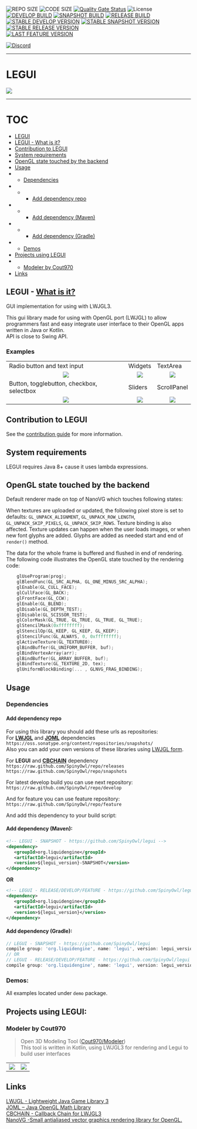 ![REPO SIZE](https://img.shields.io/github/repo-size/SpinyOwl/legui.svg) 
![CODE SIZE](https://img.shields.io/github/languages/code-size/SpinyOwl/legui.svg) 
[![Quality Gate Status](https://sonarcloud.io/api/project_badges/measure?project=SpinyOwl_legui&metric=alert_status)](https://sonarcloud.io/dashboard?id=SpinyOwl_legui)
![License](https://img.shields.io/github/license/SpinyOwl/legui.svg)  
[![DEVELOP BUILD](https://img.shields.io/travis/SpinyOwl/legui/develop.svg?label=develop&logo=travis)](https://travis-ci.org/SpinyOwl/legui)
[![SNAPSHOT BUILD](https://img.shields.io/travis/SpinyOwl/legui/snapshots.svg?label=snapshots&logo=travis)](https://travis-ci.org/SpinyOwl/legui)
[![RELEASE BUILD](https://img.shields.io/travis/SpinyOwl/legui/releases.svg?label=releases&logo=travis)](https://travis-ci.org/SpinyOwl/legui)  
[![STABLE DEVELOP VERSION](https://img.shields.io/badge/dynamic/xml.svg?label=develop&url=https%3A%2F%2Fraw.github.com%2FSpinyOwl%2Frepo%2Fdevelop%2Forg%2Fliquidengine%2Flegui%2Fmaven-metadata.xml&query=%2F%2Fmetadata%2Fversioning%2Fversions%2Fversion%5Blast()%5D&colorB=blue)](https://github.com/SpinyOwl/repo/tree/develop/org/liquidengine/legui)
[![STABLE SNAPSHOT VERSION](https://img.shields.io/badge/dynamic/xml.svg?label=snapshot&url=https%3A%2F%2Fraw.github.com%2FSpinyOwl%2Frepo%2Fsnapshots%2Forg%2Fliquidengine%2Flegui%2Fmaven-metadata.xml&query=%2F%2Fmetadata%2Fversioning%2Fversions%2Fversion%5Blast()%5D&colorB=blue)](https://github.com/SpinyOwl/repo/tree/snapshots/org/liquidengine/legui)
[![STABLE RELEASE VERSION](https://img.shields.io/badge/dynamic/xml.svg?label=release&url=https%3A%2F%2Fraw.github.com%2FSpinyOwl%2Frepo%2Freleases%2Forg%2Fliquidengine%2Flegui%2Fmaven-metadata.xml&query=%2F%2Fmetadata%2Fversioning%2Fversions%2Fversion%5Blast()%5D&colorB=blue)](https://github.com/SpinyOwl/repo/tree/releases/org/liquidengine/legui)    
[![LAST FEATURE VERSION](https://img.shields.io/badge/dynamic/xml.svg?label=feature&url=https%3A%2F%2Fraw.github.com%2FSpinyOwl%2Frepo%2Ffeature%2Forg%2Fliquidengine%2Flegui%2Fmaven-metadata.xml&query=%2F%2Fmetadata%2Fversioning%2Fversions%2Fversion%5Blast()%5D&colorB=blue)](https://github.com/SpinyOwl/repo/tree/feature/org/liquidengine/legui)

[![Discord](https://img.shields.io/discord/245558983123927040.svg?slongCache=true&label=Discord&logo=discord)](https://discord.gg/6wfqXpJ)

___
# LEGUI

<img src="https://i.ibb.co/4mk6v70/image.png" />

___
# TOC
* [LEGUI](#legui)
* [LEGUI - What is it?](#legui---what-is-it)
* [Contribution to LEGUI](#contribution-to-legui)
* [System requirements](#system-requirements)
* [OpenGL state touched by the backend](#opengl-state-touched-by-the-backend)
* [Usage](#usage)
* * [Dependencies](#dependencies)
* * * [Add dependency repo](#add-dependency-repo)
* * * [Add dependency (Maven)](#add-dependency-maven)
* * * [Add dependency (Gradle)](#add-dependency-gradle)
* * [Demos](#demos)
* [Projects using LEGUI](#projects-using-legui)
* * [Modeler by Cout970](#modeler-by-cout970)
* [Links](#links)



## LEGUI - [What is it?](https://spinyowl.github.io/legui/)  
GUI implementation for using with LWJGL3.  

This gui library made for using with OpenGL port (LWJGL) to allow programmers fast and easy integrate user interface to their OpenGL apps written in Java or Kotlin.  
API is close to Swing API.  

### Examples
<table>
    <tr>
        <td>Radio button and text input</td>
        <td>Widgets</td>
        <td>TextArea</td>
    </tr>
    <tr>
        <td align="center"><img src="https://i.imgur.com/NMP2jll.gif" /></td>
        <td align="center"><img src="https://i.imgur.com/8iL2xPd.gif" /></td>
        <td align="center"><img src="https://i.imgur.com/WQxSN6n.gif" /></td>
    </tr>
    <tr>
        <td>Button, togglebutton, checkbox, selectbox</td>
        <td>Sliders</td>
        <td>ScrollPanel</td>
    </tr>
    <tr>
        <td align="center"><img src="https://i.imgur.com/kuTOdAk.gif" /></td>
        <td align="center"><img src="https://i.imgur.com/Te70Ek9.gif" /></td>
        <td align="center"><img src="https://i.imgur.com/RGuIpZ0.gif" /></td>
    </tr>
</table>

## Contribution to LEGUI
See the [contribution guide](docs/CONTRIBUTING.md) for more information.

## System requirements
LEGUI requires Java 8+ cause it uses lambda expressions.

## OpenGL state touched by the backend

Default renderer made on top of NanoVG which touches following states:

When textures are uploaded or updated, the following pixel store is set to defaults: `GL_UNPACK_ALIGNMENT`, `GL_UNPACK_ROW_LENGTH`, `GL_UNPACK_SKIP_PIXELS`, `GL_UNPACK_SKIP_ROWS`. Texture binding is also affected. Texture updates can happen when the user loads images, or when new font glyphs are added. Glyphs are added as needed start and end of `render()` method.

The data for the whole frame is buffered and flushed in end of rendering. The following code illustrates the OpenGL state touched by the rendering code:
```C
	glUseProgram(prog);
	glBlendFunc(GL_SRC_ALPHA, GL_ONE_MINUS_SRC_ALPHA);
	glEnable(GL_CULL_FACE);
	glCullFace(GL_BACK);
	glFrontFace(GL_CCW);
	glEnable(GL_BLEND);
	glDisable(GL_DEPTH_TEST);
	glDisable(GL_SCISSOR_TEST);
	glColorMask(GL_TRUE, GL_TRUE, GL_TRUE, GL_TRUE);
	glStencilMask(0xffffffff);
	glStencilOp(GL_KEEP, GL_KEEP, GL_KEEP);
	glStencilFunc(GL_ALWAYS, 0, 0xffffffff);
	glActiveTexture(GL_TEXTURE0);
	glBindBuffer(GL_UNIFORM_BUFFER, buf);
	glBindVertexArray(arr);
	glBindBuffer(GL_ARRAY_BUFFER, buf);
	glBindTexture(GL_TEXTURE_2D, tex);
	glUniformBlockBinding(... , GLNVG_FRAG_BINDING);
```

## Usage
### Dependencies
#### Add dependency repo
For using this library you should add these urls as repositories:  
For **[LWJGL](https://github.com/LWJGL/lwjgl3)** and **[JOML](https://github.com/JOML-CI/JOML)** dependencies  
`https://oss.sonatype.org/content/repositories/snapshots/`  
Also you can add your own versions of these libraries using [LWJGL form](https://www.lwjgl.org/download).

For **LEGUI** and **[CBCHAIN](https://github.com/SpinyOwl/cbchain)** dependency  
`https://raw.github.com/SpinyOwl/repo/releases`  
`https://raw.github.com/SpinyOwl/repo/snapshots` 

For latest develop build you can use next repository:
`https://raw.github.com/SpinyOwl/repo/develop`
 
And for feature you can use feature repository:
`https://raw.github.com/SpinyOwl/repo/feature`

And add this dependency to your build script:  
#### Add dependency (Maven):
 ```xml
<!-- LEGUI - SNAPSHOT - https://github.com/SpinyOwl/legui -->
<dependency>
    <groupId>org.liquidengine</groupId>
    <artifactId>legui</artifactId>
    <version>${legui_version}-SNAPSHOT</version>
</dependency>
 ```
**OR** 
 ```xml
<!-- LEGUI - RELEASE/DEVELOP/FEATURE - https://github.com/SpinyOwl/legui -->
<dependency>
    <groupId>org.liquidengine</groupId>
    <artifactId>legui</artifactId>
    <version>${legui_version}</version>
</dependency>
 ```
#### Add dependency (Gradle):
  ```groovy
// LEGUI - SNAPSHOT - https://github.com/SpinyOwl/legui
compile group: 'org.liquidengine', name: 'legui', version: legui_version + '-SNAPSHOT', changing: true;
// OR
// LEGUI - RELEASE/DEVELOP/FEATURE - https://github.com/SpinyOwl/legui
compile group: 'org.liquidengine', name: 'legui', version: legui_version, changing: true;
  ```

### Demos:
All examples located under `demo` package.

## Projects using LEGUI:
### Modeler by Cout970
> Open 3D Modeling Tool  ([Cout970/Modeler](https://github.com/cout970/Modeler))  
> This tool is written in Kotlin, using LWJGL3 for rendering and Legui to build user interfaces  
<table>
  <tr>
    <td><img src="https://camo.githubusercontent.com/f21283491b2bdc4cff48206af8a87a41760319fd/68747470733a2f2f692e696d6775722e636f6d2f4257576f7470702e706e67"/></td>
    <td><img src="https://camo.githubusercontent.com/da89620c34a885bbbd739f4448937b040f8a788d/68747470733a2f2f692e696d6775722e636f6d2f63314b5446614f2e706e67"/></td>
  </tr>
</table>

## Links
[LWJGL - Lightweight Java Game Library 3](https://github.com/LWJGL/lwjgl3)  
[JOML – Java OpenGL Math Library](https://github.com/JOML-CI/JOML)  
[CBCHAIN - Callback Chain for LWJGL3](https://github.com/SpinyOwl/cbchain)  
[NanoVG -Small antialiased vector graphics rendering library for OpenGL.](https://github.com/memononen/nanovg)  
